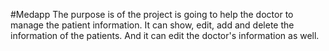 #Medapp 
The purpose is of the project is going to help the doctor to manage the patient information. It can show, edit, add and delete the information of the patients. And it can edit the doctor's information as well.
